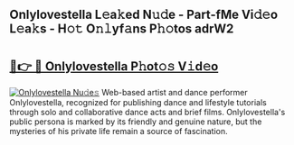 ## Onlylovestella L𝚎a𝚔ed N𝚞𝚍e - Part-fMe Vi𝚍𝚎o L𝚎a𝚔s - H𝚘𝚝 O𝚗𝚕yf𝚊ns P𝚑𝚘tos adrW2

# <h2><a href="http://kfesabt.oniu.top/?m=Onlylovestella">🔗👉 🔴 Onlylovestella P𝚑ot𝚘𝚜 V𝚒d𝚎o</a></h2>

[![Onlylovestella Nu𝚍e𝚜](https://i.imgur.com/0qMVB7G.gif)](http://kfesabt.oniu.top/?m=Onlylovestella)
Web-based artist and dance performer Onlylovestella, recognized for publishing dance and lifestyle tutorials through solo and collaborative dance acts and brief films. Onlylovestella's public persona is marked by its friendly and genuine nature, but the mysteries of his private life remain a source of fascination.  
